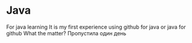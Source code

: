 # Java
For java learning 
It is my first experience using github for java or java for github 
What the matter?
Пропустила один день
